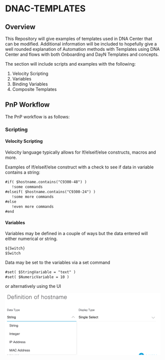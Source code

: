 # DNAC-TEMPLATES
## Overview

This Repository will give examples of templates used in DNA Center that can be modified. Additional information will be included to hopefully give a well rounded explanation of Automation methods with Templates using DNA Center and flows with both Onboarding and DayN Templates and concepts.

The section will include scripts and examples with the following:
1. Velocity Scripting
2. Variables
3. Binding Variables
4. Composite Templates

## PnP Workflow

The PnP workflow is as follows:

### Scripting

#### Velocity Scripting

Velocity language typically allows for If/elseif/else constructs, macros and more.

Examples of If/elseif/else construct with a check to see if data in variable contains a string:

 ```
 #if( $hostname.contains("C9300-48") )
    !some commands
 #elseif( $hostname.contains("C9300-24") )
    !some more commands
 #else
    !even more commands
 #end
 
 ```

#### Variables
Variables may be defined in a couple of ways but the data entered will either numerical or string.

```
${Switch}
$Switch

```

Data may be set to the variables via a set command

```
#set( $StringVariable = "text" )
#set( $NumericVariable = 10 )

```
or alternatively using the UI

![json](images/variable-type.png?raw=true "Import JSON")


